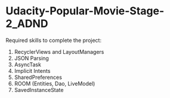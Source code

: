 # Udacity-Popular-Movie-Stage-2_ADND
Required skills to complete the project:
1) RecyclerViews and LayoutManagers
2) JSON Parsing
3) AsyncTask
4) Implicit Intents
5) SharedPreferences
6) ROOM (Entities, Dao, LiveModel)
7) SavedInstanceState
